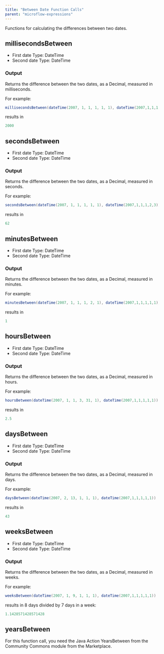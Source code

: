 ```yaml
---
title: "Between Date Function Calls"
parent: "microflow-expressions"
---
```


Functions for calculating the differences between two dates.

## millisecondsBetween

*   First date
    Type: DateTime
*   Second date
    Type: DateTime

### Output

Returns the difference between the two dates, as a Decimal, measured in milliseconds.

For example:

```java
millisecondsBetween(dateTime(2007, 1, 1, 1, 1, 1), dateTime(2007,1,1,1,1,3))
```

results in

```java
2000
```

## secondsBetween

*   First date
    Type: DateTime
*   Second date
    Type: DateTime

### Output

Returns the difference between the two dates, as a Decimal, measured in seconds.

For example:

```java
secondsBetween(dateTime(2007, 1, 1, 1, 1, 1), dateTime(2007,1,1,1,2,3))
```

results in

```java
62
```

## minutesBetween

*   First date
    Type: DateTime
*   Second date
    Type: DateTime

### Output

Returns the difference between the two dates, as a Decimal, measured in minutes.

For example:

```java
minutesBetween(dateTime(2007, 1, 1, 1, 2, 1), dateTime(2007,1,1,1,1,1))
```

results in

```java
1
```

## hoursBetween

*   First date
    Type: DateTime
*   Second date
    Type: DateTime

### Output

Returns the difference between the two dates, as a Decimal, measured in hours.

For example:

```java
hoursBetween(dateTime(2007, 1, 1, 3, 31, 1), dateTime(2007,1,1,1,1,1))
```

results in

```java
2.5
```

## daysBetween

*   First date
    Type: DateTime
*   Second date
    Type: DateTime

### Output

Returns the difference between the two dates, as a Decimal, measured in days.

For example:

```java
daysBetween(dateTime(2007, 2, 13, 1, 1, 1), dateTime(2007,1,1,1,1,1))
```

results in

```java
43
```

## weeksBetween

*   First date
    Type: DateTime
*   Second date
    Type: DateTime

### Output

Returns the difference between the two dates, as a Decimal, measured in weeks.

For example:

```java
weeksBetween(dateTime(2007, 1, 9, 1, 1, 1), dateTime(2007,1,1,1,1,1))
```

results in 8 days divided by 7 days in a week:

```java
1.1428571428571428
```
## yearsBetween

For this function call, you need the Java Action YearsBetween from the Community Commons module from the Marketplace.
